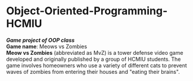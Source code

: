 # Object-Oriented-Programming-HCMIU
___Game project of OOP class___  
__Game name__: Meows vs Zombies  
__Meow vs Zombies__ (abbreviated as MvZ) is a tower defense video game developed and originally published by a group of HCMIU students. The game involves homeowners who use a variety of different cats to prevent waves of zombies from entering their houses and "eating their brains".
